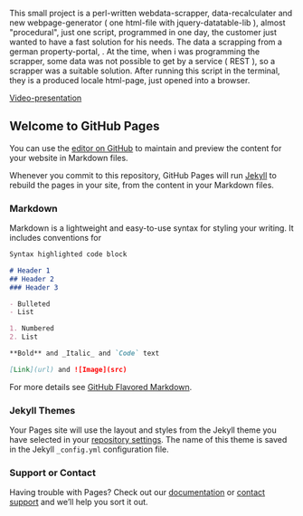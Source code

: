 This small project is a perl-written webdata-scrapper, data-recalculater and new webpage-generator ( one html-file with jquery-datatable-lib ), almost "procedural", just one script, programmed in one day, the customer just wanted to have a fast solution for his needs. The data a scrapping from a german property-portal, . At the time, when i was programming the scrapper, some data was not possible to get by a service ( REST ), so a scrapper was a suitable solution. After running this script in the terminal, they is a produced locale html-page, just opened into a browser.

[Video-presentation](http://www.green-homepages.de/#real_estate)


## Welcome to GitHub Pages

You can use the [editor on GitHub](https://github.com/denikom72/perl-data-scrapper/edit/master/index.md) to maintain and preview the content for your website in Markdown files.

Whenever you commit to this repository, GitHub Pages will run [Jekyll](https://jekyllrb.com/) to rebuild the pages in your site, from the content in your Markdown files.

### Markdown

Markdown is a lightweight and easy-to-use syntax for styling your writing. It includes conventions for

```markdown
Syntax highlighted code block

# Header 1
## Header 2
### Header 3

- Bulleted
- List

1. Numbered
2. List

**Bold** and _Italic_ and `Code` text

[Link](url) and ![Image](src)
```

For more details see [GitHub Flavored Markdown](https://guides.github.com/features/mastering-markdown/).

### Jekyll Themes

Your Pages site will use the layout and styles from the Jekyll theme you have selected in your [repository settings](https://github.com/denikom72/perl-data-scrapper/settings). The name of this theme is saved in the Jekyll `_config.yml` configuration file.

### Support or Contact

Having trouble with Pages? Check out our [documentation](https://help.github.com/categories/github-pages-basics/) or [contact support](https://github.com/contact) and we’ll help you sort it out.
